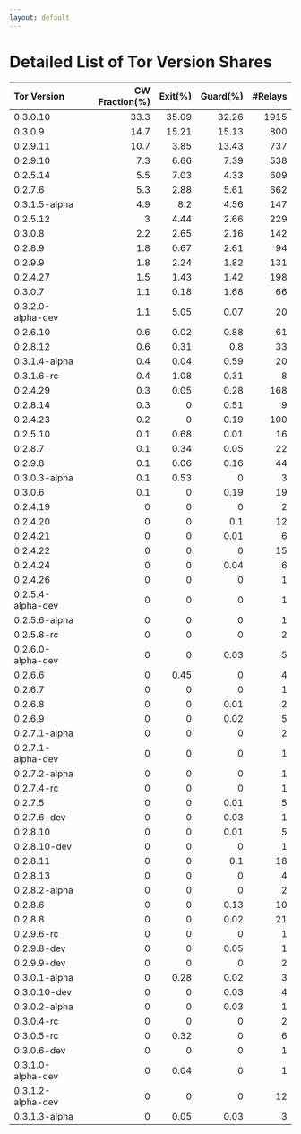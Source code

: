 ```yaml
---
layout: default
---
```



# Detailed List of Tor Version Shares

| Tor Version       |   CW Fraction(%) |   Exit(%) |   Guard(%) |   #Relays |
|:------------------|-----------------:|----------:|-----------:|----------:|
| 0.3.0.10          |             33.3 |     35.09 |      32.26 |      1915 |
| 0.3.0.9           |             14.7 |     15.21 |      15.13 |       800 |
| 0.2.9.11          |             10.7 |      3.85 |      13.43 |       737 |
| 0.2.9.10          |              7.3 |      6.66 |       7.39 |       538 |
| 0.2.5.14          |              5.5 |      7.03 |       4.33 |       609 |
| 0.2.7.6           |              5.3 |      2.88 |       5.61 |       662 |
| 0.3.1.5-alpha     |              4.9 |      8.2  |       4.56 |       147 |
| 0.2.5.12          |              3   |      4.44 |       2.66 |       229 |
| 0.3.0.8           |              2.2 |      2.65 |       2.16 |       142 |
| 0.2.8.9           |              1.8 |      0.67 |       2.61 |        94 |
| 0.2.9.9           |              1.8 |      2.24 |       1.82 |       131 |
| 0.2.4.27          |              1.5 |      1.43 |       1.42 |       198 |
| 0.3.0.7           |              1.1 |      0.18 |       1.68 |        66 |
| 0.3.2.0-alpha-dev |              1.1 |      5.05 |       0.07 |        20 |
| 0.2.6.10          |              0.6 |      0.02 |       0.88 |        61 |
| 0.2.8.12          |              0.6 |      0.31 |       0.8  |        33 |
| 0.3.1.4-alpha     |              0.4 |      0.04 |       0.59 |        20 |
| 0.3.1.6-rc        |              0.4 |      1.08 |       0.31 |         8 |
| 0.2.4.29          |              0.3 |      0.05 |       0.28 |       168 |
| 0.2.8.14          |              0.3 |      0    |       0.51 |         9 |
| 0.2.4.23          |              0.2 |      0    |       0.19 |       100 |
| 0.2.5.10          |              0.1 |      0.68 |       0.01 |        16 |
| 0.2.8.7           |              0.1 |      0.34 |       0.05 |        22 |
| 0.2.9.8           |              0.1 |      0.06 |       0.16 |        44 |
| 0.3.0.3-alpha     |              0.1 |      0.53 |       0    |         3 |
| 0.3.0.6           |              0.1 |      0    |       0.19 |        19 |
| 0.2.4.19          |              0   |      0    |       0    |         2 |
| 0.2.4.20          |              0   |      0    |       0.1  |        12 |
| 0.2.4.21          |              0   |      0    |       0.01 |         6 |
| 0.2.4.22          |              0   |      0    |       0    |        15 |
| 0.2.4.24          |              0   |      0    |       0.04 |         6 |
| 0.2.4.26          |              0   |      0    |       0    |         1 |
| 0.2.5.4-alpha-dev |              0   |      0    |       0    |         1 |
| 0.2.5.6-alpha     |              0   |      0    |       0    |         1 |
| 0.2.5.8-rc        |              0   |      0    |       0    |         2 |
| 0.2.6.0-alpha-dev |              0   |      0    |       0.03 |         5 |
| 0.2.6.6           |              0   |      0.45 |       0    |         4 |
| 0.2.6.7           |              0   |      0    |       0    |         1 |
| 0.2.6.8           |              0   |      0    |       0.01 |         2 |
| 0.2.6.9           |              0   |      0    |       0.02 |         5 |
| 0.2.7.1-alpha     |              0   |      0    |       0    |         2 |
| 0.2.7.1-alpha-dev |              0   |      0    |       0    |         1 |
| 0.2.7.2-alpha     |              0   |      0    |       0    |         1 |
| 0.2.7.4-rc        |              0   |      0    |       0    |         1 |
| 0.2.7.5           |              0   |      0    |       0.01 |         5 |
| 0.2.7.6-dev       |              0   |      0    |       0.03 |         1 |
| 0.2.8.10          |              0   |      0    |       0.01 |         5 |
| 0.2.8.10-dev      |              0   |      0    |       0    |         1 |
| 0.2.8.11          |              0   |      0    |       0.1  |        18 |
| 0.2.8.13          |              0   |      0    |       0    |         4 |
| 0.2.8.2-alpha     |              0   |      0    |       0    |         2 |
| 0.2.8.6           |              0   |      0    |       0.13 |        10 |
| 0.2.8.8           |              0   |      0    |       0.02 |        21 |
| 0.2.9.6-rc        |              0   |      0    |       0    |         1 |
| 0.2.9.8-dev       |              0   |      0    |       0.05 |         1 |
| 0.2.9.9-dev       |              0   |      0    |       0    |         2 |
| 0.3.0.1-alpha     |              0   |      0.28 |       0.02 |         3 |
| 0.3.0.10-dev      |              0   |      0    |       0.03 |         4 |
| 0.3.0.2-alpha     |              0   |      0    |       0.03 |         1 |
| 0.3.0.4-rc        |              0   |      0    |       0    |         2 |
| 0.3.0.5-rc        |              0   |      0.32 |       0    |         6 |
| 0.3.0.6-dev       |              0   |      0    |       0    |         1 |
| 0.3.1.0-alpha-dev |              0   |      0.04 |       0    |         1 |
| 0.3.1.2-alpha-dev |              0   |      0    |       0    |        12 |
| 0.3.1.3-alpha     |              0   |      0.05 |       0.03 |         3 |